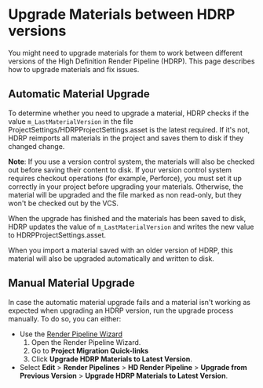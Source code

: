 # Upgrade Materials between HDRP versions

You might need to upgrade materials for them to work between different versions of the High Definition Render Pipeline (HDRP). This page describes how to upgrade materials and fix issues.

## Automatic Material Upgrade

To determine whether you need to upgrade a material, HDRP checks if the value `m_LastMaterialVersion` in the file ProjectSettings/HDRPProjectSettings.asset is the latest required.
If it's not, HDRP reimports all materials in the project and saves them to disk if they changed change.

**Note**: If you use a version control system, the materials will also be checked out before saving their content to disk. If your version control system requires checkout operations (for example, Perforce), you must set it up correctly in your project before upgrading your materials. Otherwise, the material will be upgraded and the file marked as non read-only, but they won't be checked out by the VCS.

When the upgrade has finished and the materials has been saved to disk, HDRP updates the value of `m_LastMaterialVersion` and writes the new value to HDRPProjectSettings.asset.

When you import a material saved with an older version of HDRP, this material will also be upgraded automatically and written to disk.

## Manual Material Upgrade

In case the automatic material upgrade fails and a material isn't working as expected when upgrading an HDRP version, run the upgrade process manually. To do so, you can either:

- Use the [Render Pipeline Wizard](Render-Pipeline-Wizard.md)
    1. Open the Render Pipeline Wizard.
    2. Go to **Project Migration Quick-links**
    3. Click **Upgrade HDRP Materials to Latest Version**.
- Select **Edit** > **Render Pipelines** > **HD Render Pipeline** > **Upgrade from Previous Version** > **Upgrade HDRP Materials to Latest Version**.
